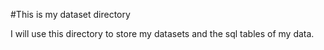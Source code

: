 #This is my dataset directory

I will use this directory to store my datasets and the sql tables of my data.
